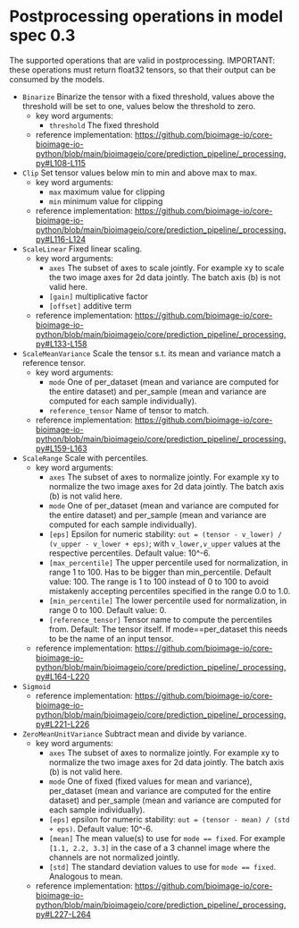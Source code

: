 # Postprocessing operations in model spec 0.3
The supported operations that are valid in postprocessing. IMPORTANT: these operations must return float32 tensors, so that their output can be consumed by the models.
- `Binarize` Binarize the tensor with a fixed threshold, values above the threshold will be set to one, values below the threshold to zero.
  - key word arguments:
    - `threshold` The fixed threshold
  - reference implementation: https://github.com/bioimage-io/core-bioimage-io-python/blob/main/bioimageio/core/prediction_pipeline/_processing.py#L108-L115
- `Clip` Set tensor values below min to min and above max to max.
  - key word arguments:
    - `max` maximum value for clipping
    - `min` minimum value for clipping
  - reference implementation: https://github.com/bioimage-io/core-bioimage-io-python/blob/main/bioimageio/core/prediction_pipeline/_processing.py#L116-L124
- `ScaleLinear` Fixed linear scaling.
  - key word arguments:
    - `axes` The subset of axes to scale jointly. For example xy to scale the two image axes for 2d data jointly. The batch axis (b) is not valid here.
    - `[gain]` multiplicative factor
    - `[offset]` additive term
  - reference implementation: https://github.com/bioimage-io/core-bioimage-io-python/blob/main/bioimageio/core/prediction_pipeline/_processing.py#L133-L158
- `ScaleMeanVariance` Scale the tensor s.t. its mean and variance match a reference tensor.
  - key word arguments:
    - `mode` One of per_dataset (mean and variance are computed for the entire dataset) and per_sample (mean and variance are computed for each sample individually).
    - `reference_tensor` Name of tensor to match.
  - reference implementation: https://github.com/bioimage-io/core-bioimage-io-python/blob/main/bioimageio/core/prediction_pipeline/_processing.py#L159-L163
- `ScaleRange` Scale with percentiles.
  - key word arguments:
    - `axes` The subset of axes to normalize jointly. For example xy to normalize the two image axes for 2d data jointly. The batch axis (b) is not valid here.
    - `mode` One of per_dataset (mean and variance are computed for the entire dataset) and per_sample (mean and variance are computed for each sample individually).
    - `[eps]` Epsilon for numeric stability: `out = (tensor - v_lower) / (v_upper - v_lower + eps)`; with `v_lower,v_upper` values at the respective percentiles. Default value: 10^-6.
    - `[max_percentile]` The upper percentile used for normalization, in range 1 to 100. Has to be bigger than min_percentile. Default value: 100. The range is 1 to 100 instead of 0 to 100 to avoid mistakenly accepting percentiles specified in the range 0.0 to 1.0.
    - `[min_percentile]` The lower percentile used for normalization, in range 0 to 100. Default value: 0.
    - `[reference_tensor]` Tensor name to compute the percentiles from. Default: The tensor itself. If mode==per_dataset this needs to be the name of an input tensor.
  - reference implementation: https://github.com/bioimage-io/core-bioimage-io-python/blob/main/bioimageio/core/prediction_pipeline/_processing.py#L164-L220
- `Sigmoid` 
  - reference implementation: https://github.com/bioimage-io/core-bioimage-io-python/blob/main/bioimageio/core/prediction_pipeline/_processing.py#L221-L226
- `ZeroMeanUnitVariance` Subtract mean and divide by variance.
  - key word arguments:
    - `axes` The subset of axes to normalize jointly. For example xy to normalize the two image axes for 2d data jointly. The batch axis (b) is not valid here.
    - `mode` One of fixed (fixed values for mean and variance), per_dataset (mean and variance are computed for the entire dataset) and per_sample (mean and variance are computed for each sample individually).
    - `[eps]` epsilon for numeric stability: `out = (tensor - mean) / (std + eps)`. Default value: 10^-6.
    - `[mean]` The mean value(s) to use for `mode == fixed`. For example `[1.1, 2.2, 3.3]` in the case of a 3 channel image where the channels are not normalized jointly.
    - `[std]` The standard deviation values to use for `mode == fixed`. Analogous to mean.
  - reference implementation: https://github.com/bioimage-io/core-bioimage-io-python/blob/main/bioimageio/core/prediction_pipeline/_processing.py#L227-L264
